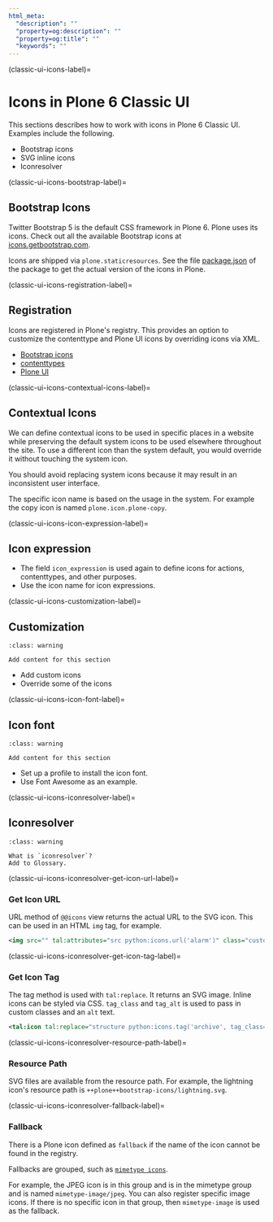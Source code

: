 ```yaml
---
html_meta:
  "description": ""
  "property=og:description": ""
  "property=og:title": ""
  "keywords": ""
---
```


(classic-ui-icons-label)=

# Icons in Plone 6 Classic UI

This sections describes how to work with icons in Plone 6 Classic UI.
Examples include the following.

- Bootstrap icons
- SVG inline icons
- Iconresolver


(classic-ui-icons-bootstrap-label)=

## Bootstrap Icons

Twitter Bootstrap 5 is the default CSS framework in Plone 6.
Plone uses its icons.
Check out all the available Bootstrap icons at [icons.getbootstrap.com](https://icons.getbootstrap.com/).

Icons are shipped via `plone.staticresources`.
See the file [package.json](https://github.com/plone/plone.staticresources/blob/master/package.json) of the package to get the actual version of the icons in Plone.


(classic-ui-icons-registration-label)=

## Registration

Icons are registered in Plone's registry.
This provides an option to customize the contenttype and Plone UI icons by overriding icons via XML.

- [Bootstrap icons](https://github.com/plone/plone.staticresources/blob/master/src/plone/staticresources/profiles/default/registry/icons_bootstrap.xml)
- [contenttypes](https://github.com/plone/plone.staticresources/blob/master/src/plone/staticresources/profiles/default/registry/icons_contenttype.xml)
- [Plone UI](https://github.com/plone/plone.staticresources/blob/master/src/plone/staticresources/profiles/default/registry/icons_plone.xml)


(classic-ui-icons-contextual-icons-label)=

## Contextual Icons

We can define contextual icons to be used in specific places in a website while preserving the default system icons to be used elsewhere throughout the site.
To use a different icon than the system default, you would override it without touching the system icon.
 
You should avoid replacing system icons because it may result in an inconsistent user interface.

The specific icon name is based on the usage in the system.
For example the copy icon is named `plone.icon.plone-copy`.


(classic-ui-icons-icon-expression-label)=

## Icon expression

- The field `icon_expression` is used again to define icons for actions, contenttypes, and other purposes.
- Use the icon name for icon expressions.


(classic-ui-icons-customization-label)=

## Customization

```{admonition} TODO
:class: warning

Add content for this section
```

- Add custom icons
- Override some of the icons


(classic-ui-icons-icon-font-label)=

## Icon font

```{admonition} TODO
:class: warning

Add content for this section
```

- Set up a profile to install the icon font.
- Use Font Awesome as an example.


(classic-ui-icons-iconresolver-label)=

## Iconresolver

```{admonition} TODO
:class: warning

What is `iconresolver`?
Add to Glossary.
```


(classic-ui-icons-iconresolver-get-icon-url-label)=

### Get Icon URL

URL method of `@@icons` view returns the actual URL to the SVG icon.
This can be used in an HTML `img` tag, for example.

```xml
<img src="" tal:attributes="src python:icons.url('alarm')" class="custom-class" alt="foo" />
```


(classic-ui-icons-iconresolver-get-icon-tag-label)=

### Get Icon Tag

The tag method is used with `tal:replace`.
It returns an SVG image.
Inline icons can be styled via CSS.
`tag_class` and `tag_alt` is used to pass in custom classes and an `alt` text.

```xml
<tal:icon tal:replace="structure python:icons.tag('archive', tag_class='custom-class', tag_alt='foobar')" />
```

(classic-ui-icons-iconresolver-resource-path-label)=

### Resource Path

SVG files are available from the resource path.
For example, the lightning icon's resource path is `++plone++bootstrap-icons/lightning.svg`.


(classic-ui-icons-iconresolver-fallback-label)=

### Fallback

There is a Plone icon defined as `fallback` if the name of the icon cannot be found in the registry.

Fallbacks are grouped, such as [`mimetype icons`](https://github.com/plone/plone.staticresources/blob/master/src/plone/staticresources/profiles/default/registry/icons_mimetype.xml).

For example, the JPEG icon is in this group and is in the mimetype group and is named `mimetype-image/jpeg`.
You can also register specific image icons.
If there is no specific icon in that group, then `mimetype-image` is used as the fallback.
